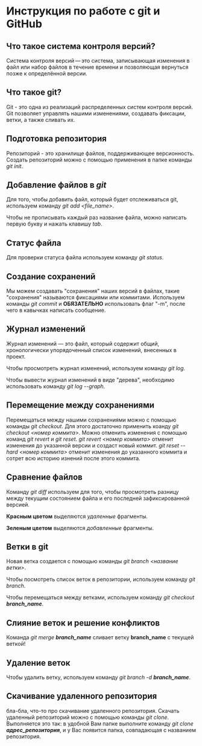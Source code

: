 # Инструкция по работе с git и GitHub

## Что такое система контроля версий?

Система контроля версий — это система, записывающая изменения в файл или набор файлов в течение времени и позволяющая вернуться позже к определённой версии.

## Что такое git?

Git - это одна из реализаций распределенных систем контроля версий. Git позволяет управлять нашими изменениями, создавать фиксации, ветки, а также сливать их. 

## Подготовка репозитория

Репозиторий - это хранилище файлов, поддерживающее версионность. 
Создать репозиторий можно с помощью применения в папке команды *git init*.

## Добавление файлов в *git*

Для того, чтобы добавить файл, который будет отслеживаться git, используем команду *git add <file_name>*.

Чтобы не прописывать каждый раз название файла, можно написать первую букву и нажать клавишу *tab*.

## Статус файла

Для проверки статуса файла используем команду *git status*.

## Создание сохранений

Мы можем создавать "сохранения" наших версий в файлах, такие "сохранения" называются фиксациями или коммитами. 
Используем команды *git commit* и **ОБЯЗАТЕЛЬНО** использовать флаг "-m", после чего в кавычках написать сообщение.   

## Журнал изменений

Журнал изменений — это файл, который содержит общий, хронологически упорядоченный список изменений, внесенных в проект.

Чтобы просмотреть журнал изменений, используем команду *git log*.

Чтобы вывести журнал изменений в виде "дерева", необходимо использовать команду *git log --graph*.

## Перемещение между сохранениями

Перемещаться между нашими сохранениями можно с помощью команды *git checkout*. Для этого достаточно применить коанду *git checkout <номер коммита>*. 
Можно отменить изменения с помощью команд *git revert* и *git reset*.
*git revert <номер коммита>* отменит изменения до указанной версии и создаст новый коммит.
*git reset --hard <номер коммита>* отменит изменения до указанного коммита и сотрет всю историю изнений после этого коммита.

## Сравнение файлов

Команду *git diff* используем для того, чтобы просмотреть разницу между текущим состоянием файла и его последней зафиксированной версией.

**Красным цветом** выделяются *удаленные* фрагменты.

**Зеленым цветом** выделяются *добавленные* фрагменты.

## Ветки в git

Новая ветка создается с помощью команды *git branch <название ветки>*.

Чтобы посмотреть список веток в репозитории, используем команду *git branch*.

Чтобы перемещаться между ветками, используем команду *git checkout __branch_name__*.

## Слияние веток и решение конфликтов

Команда *git merge __branch_name__* сливает ветку **branch_name** с текущей веткой!

## Удаление веток

Чтобы удалить ветку, используем команду *git branch -d __branch_name__*.

## Скачивание удаленного репозитория

бла-бла, что-то про скачивание удаленного репозитория.
Скачать удаленный репозиторий можно с помощью команды *git clone*. Выполняется это так: в удобной Вам папке выполните команду *git clone __адрес_репозитория__*, и у Вас появится папка, совпадающая с названием репозитория.

